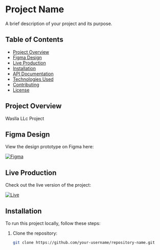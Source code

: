 # Project Name

A brief description of your project and its purpose.

## Table of Contents

- [Project Overview](#project-overview)
- [Figma Design]((#https://www.figma.com/design/Qvht0sqAuiE3MkdDG8lqnE/Wasla?node-id=910-83&node-type=frame))
- [Live Production](https://wasla-llc.com/en/login)
- [Installation](#installation)
- [API Documentation](#api-documentation)
- [Technologies Used](#technologies-used)
- [Contributing](#contributing)
- [License](#license)

## Project Overview

Waslla LLc Project

## Figma Design

View the design prototype on Figma here:

[![Figma](https://img.shields.io/badge/View%20Figma-Design-blue?style=for-the-badge)]((https://www.figma.com/design/Qvht0sqAuiE3MkdDG8lqnE/Wasla?node-id=910-83&node-type=frame))

## Live Production

Check out the live version of the project:

[![Live](https://img.shields.io/badge/View%20Live-Production-green?style=for-the-badge)](https://wasla-llc.com/en/login)

## Installation

To run this project locally, follow these steps:

1. Clone the repository:
   ```bash
   git clone https://github.com/your-username/repository-name.git
